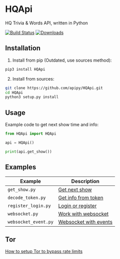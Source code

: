 # HQApi
HQ Trivia & Words API, written in Python 

[![Build Status](https://travis-ci.org/apipy/HQApi.svg?branch=master)](https://travis-ci.org/apipy/HQApi) [![Downloads](https://pepy.tech/badge/hqapi)](https://pepy.tech/project/hqapi)

## Installation
1. Install from pip (Outdated, use sources method):
```bash
pip3 install HQApi
```

2. Install from sources:
```bash
git clone https://github.com/apipy/HQApi.git
cd HQApi
python3 setup.py install
```

## Usage
Example code to get next show time and info:
```python
from HQApi import HQApi

api = HQApi()

print(api.get_show())
```


## Examples
| Example             | Description                                                                                        |
|---------------------|----------------------------------------------------------------------------------------------------|
| `get_show.py`       | [Get next show](https://github.com/apipy/HQApi/blob/master/examples/get_show.py)                   |
| `decode_token.py`   | [Get info from token](https://github.com/apipy/HQApi/blob/master/examples/decode_token.py)         |
| `register_login.py` | [Login or register](https://github.com/apipy/HQApi/blob/master/examples/register_login.py)         |
| `websocket.py`      | [Work with websocket](https://github.com/apipy/HQApi/blob/master/examples/websocket.py)            |
| `websocket_event.py`| [Websocket with events](https://github.com/apipy/HQApi/blob/master/examples/websocket_event.py)    |

## Tor
[How to setup Tor to bypass rate limits](https://github.com/apipy/HQApi/blob/master/tor.md)
